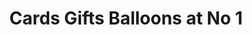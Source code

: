 ---
title: "Cards Gifts Balloons at No 1"
url: /blandford-forum/cards-gifts-balloons-at-no-1/
shop: gift
---
